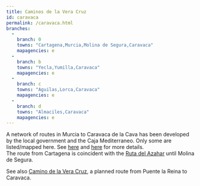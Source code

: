 ```yaml
---
title: Caminos de la Vera Cruz
id: caravaca
permalink: /caravaca.html
branches:
  -
    branch: 0
    towns: "Cartagena,Murcia,Molina de Segura,Caravaca"
    mapagencies: e
  -
    branch: b
    towns: "Yecla,Yumilla,Caravaca"
    mapagencies: e
  -
    branch: c
    towns: "Aguilas,Lorca,Caravaca"
    mapagencies: e
  -
    branch: d
    towns: "Almaciles,Caravaca"
    mapagencies: e
---
```


A network of routes in Murcia to Caravaca de la Cava has been developed by the local government and the Caja Mediterraneo. Only some are listed/mapped here. See [here][0] and [here][1] for more details.  
The route from Cartagena is coincident with the [Ruta del Azahar][2] until Molina de Segura.  
  
See also [Camino de la Vera Cruz][3], a planned route from Puente la Reina to Caravaca.

[0]: http://www.caminosdelacruz.info/
[1]: http://www.peregrinoacaravaca.com/
[2]: cartagena.html
[3]: http://elcaminodelaveracruz.es/principal.html